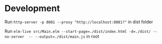 Development
===========

Run `http-server -p 8081 --proxy "http://localhost:8081?"` in dist folder

Run `elm-live src/Main.elm --start-page=./dist/index.html -d=./dist/ --no-server  -- --output=./dist/main.js` in root
